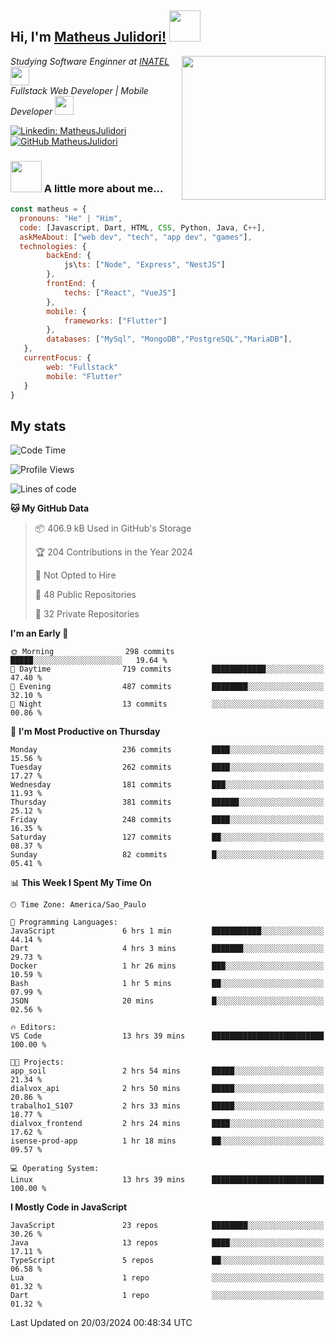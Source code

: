 <h2> Hi, I'm <a href="https://matheusjulidori.github.io" target="_blank">Matheus Julidori!</a> <img src="https://media.giphy.com/media/12oufCB0MyZ1Go/giphy.gif" width="50"></h2>
<img align='right' src="https://media.giphy.com/media/3oKIPnAiaMCws8nOsE/giphy.gif" width="230" height="auto">
<p><em>Studying Software Enginner at <a href="http://www.inatel.br" target="_blank">INATEL</a><img src="https://media.giphy.com/media/fYSnHlufseco8Fh93Z/giphy.gif" width="30"></br>
  Fullstack Web Developer | Mobile Developer <img src="https://media.giphy.com/media/WUlplcMpOCEmTGBtBW/giphy.gif" width="30">
</em></p>

[![Linkedin: MatheusJulidori](https://img.shields.io/badge/-MatheusJulidori-blue?style=flat-square&logo=Linkedin&logoColor=white&link=https://www.linkedin.com/in/MatheusJulidori/)](https://www.linkedin.com/in/MatheusJulidori/)
[![GitHub MatheusJulidori](https://img.shields.io/github/followers/matheusjulidori?label=follow&style=social)](https://github.com/MatheusJulidori)


### <img src="https://media.giphy.com/media/VgCDAzcKvsR6OM0uWg/giphy.gif" width="50"> A little more about me...  

```javascript
const matheus = {
  pronouns: "He" | "Him",
  code: [Javascript, Dart, HTML, CSS, Python, Java, C++],
  askMeAbout: ["web dev", "tech", "app dev", "games"],
  technologies: {
        backEnd: {
            js\ts: ["Node", "Express", "NestJS"]
        },
        frontEnd: {
            techs: ["React", "VueJS"]
        },
        mobile: {
            frameworks: ["Flutter"]
        },
        databases: ["MySql", "MongoDB","PostgreSQL","MariaDB"],
   },
   currentFocus: {
        web: "Fullstack"
        mobile: "Flutter"
   }
}
```
<h2>My stats</h2>

<!--START_SECTION:waka-->
![Code Time](http://img.shields.io/badge/Code%20Time-531%20hrs%2020%20mins-blue)

![Profile Views](http://img.shields.io/badge/Profile%20Views-0-blue)

![Lines of code](https://img.shields.io/badge/From%20Hello%20World%20I%27ve%20Written-6.5%20million%20lines%20of%20code-blue)

**🐱 My GitHub Data** 

> 📦 406.9 kB Used in GitHub's Storage 
 > 
> 🏆 204 Contributions in the Year 2024
 > 
> 🚫 Not Opted to Hire
 > 
> 📜 48 Public Repositories 
 > 
> 🔑 32 Private Repositories 
 > 
**I'm an Early 🐤** 

```text
🌞 Morning                298 commits         █████░░░░░░░░░░░░░░░░░░░░   19.64 % 
🌆 Daytime                719 commits         ████████████░░░░░░░░░░░░░   47.40 % 
🌃 Evening                487 commits         ████████░░░░░░░░░░░░░░░░░   32.10 % 
🌙 Night                  13 commits          ░░░░░░░░░░░░░░░░░░░░░░░░░   00.86 % 
```
📅 **I'm Most Productive on Thursday** 

```text
Monday                   236 commits         ████░░░░░░░░░░░░░░░░░░░░░   15.56 % 
Tuesday                  262 commits         ████░░░░░░░░░░░░░░░░░░░░░   17.27 % 
Wednesday                181 commits         ███░░░░░░░░░░░░░░░░░░░░░░   11.93 % 
Thursday                 381 commits         ██████░░░░░░░░░░░░░░░░░░░   25.12 % 
Friday                   248 commits         ████░░░░░░░░░░░░░░░░░░░░░   16.35 % 
Saturday                 127 commits         ██░░░░░░░░░░░░░░░░░░░░░░░   08.37 % 
Sunday                   82 commits          █░░░░░░░░░░░░░░░░░░░░░░░░   05.41 % 
```


📊 **This Week I Spent My Time On** 

```text
🕑︎ Time Zone: America/Sao_Paulo

💬 Programming Languages: 
JavaScript               6 hrs 1 min         ███████████░░░░░░░░░░░░░░   44.14 % 
Dart                     4 hrs 3 mins        ███████░░░░░░░░░░░░░░░░░░   29.73 % 
Docker                   1 hr 26 mins        ███░░░░░░░░░░░░░░░░░░░░░░   10.59 % 
Bash                     1 hr 5 mins         ██░░░░░░░░░░░░░░░░░░░░░░░   07.99 % 
JSON                     20 mins             █░░░░░░░░░░░░░░░░░░░░░░░░   02.56 % 

🔥 Editors: 
VS Code                  13 hrs 39 mins      █████████████████████████   100.00 % 

🐱‍💻 Projects: 
app_soil                 2 hrs 54 mins       █████░░░░░░░░░░░░░░░░░░░░   21.34 % 
dialvox_api              2 hrs 50 mins       █████░░░░░░░░░░░░░░░░░░░░   20.86 % 
trabalho1_S107           2 hrs 33 mins       █████░░░░░░░░░░░░░░░░░░░░   18.77 % 
dialvox_frontend         2 hrs 24 mins       ████░░░░░░░░░░░░░░░░░░░░░   17.62 % 
isense-prod-app          1 hr 18 mins        ██░░░░░░░░░░░░░░░░░░░░░░░   09.57 % 

💻 Operating System: 
Linux                    13 hrs 39 mins      █████████████████████████   100.00 % 
```

**I Mostly Code in JavaScript** 

```text
JavaScript               23 repos            ████████░░░░░░░░░░░░░░░░░   30.26 % 
Java                     13 repos            ████░░░░░░░░░░░░░░░░░░░░░   17.11 % 
TypeScript               5 repos             ██░░░░░░░░░░░░░░░░░░░░░░░   06.58 % 
Lua                      1 repo              ░░░░░░░░░░░░░░░░░░░░░░░░░   01.32 % 
Dart                     1 repo              ░░░░░░░░░░░░░░░░░░░░░░░░░   01.32 % 
```




 Last Updated on 20/03/2024 00:48:34 UTC
<!--END_SECTION:waka-->
